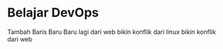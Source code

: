 # Belajar DevOps
Tambah Baris Baru
Baru lagi dari web 
bikin konflik dari linux
bikin konflik dari web
